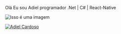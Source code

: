 <p>Olá Eu sou Adiel programador .Net | C# | React-Native</p>

![Isso é uma imagem](https://ibb.co/dbZLryg)

[![Adiel Cardoso](https://github-readme-stats.vercel.app/api/top-langs/?username=AdielCardosoDev&layout=compact)](https://github.com/anuraghazra/github-readme-stats)
